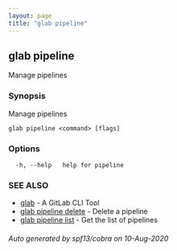 ```yaml
---
layout: page
title: "glab pipeline"
---
```

## glab pipeline

Manage pipelines

### Synopsis

Manage pipelines

```
glab pipeline <command> [flags]
```

### Options

```
  -h, --help   help for pipeline
```

### SEE ALSO

* [glab](/glab/)	 - A GitLab CLI Tool
* [glab pipeline delete](/glab_pipeline_delete/)	 - Delete a pipeline
* [glab pipeline list](/glab_pipeline_list/)	 - Get the list of pipelines

###### Auto generated by spf13/cobra on 10-Aug-2020
